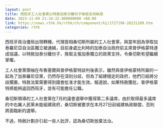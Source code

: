 ```yaml
---
layout: post
title: 西班牙工人社會黨以特赦加泰分離份子換取支持執政
date: 2023-11-09 21:34:22.000000000 +08:00
link: https://news.rthk.hk/rthk/ch/component/k2/1727198-20231109.htm
categories: rthk
---
```


西班牙政治僵局出現轉機，代理首相桑切斯所屬的工人社會黨，與當年因為爭取加泰羅尼亞自治區獨立被通緝，目前身處比利時的加泰自治政府前主席普伊格蒙特達成協議，以特赦加泰分離份子，換取主張加泰獨立的政黨支持，令桑切斯有望繼續掌權。

工人社會黨領袖在布魯塞爾與普伊格蒙特談判後表示，雖然與普伊格蒙特所屬的一起為了加泰羅尼亞黨，仍然存在深刻分歧，但為了組建穩定的政府，他們已經將分歧擱置，特赦法案需要得到國會批准才能生效。報道說，如果特赦獲批，普伊格蒙特將能夠返回西班牙，並有可能擔任公職。

桑切斯領導的工人社會黨在7月的議會選舉中獲得第二多議席，由於取得最多議席的中右翼人民黨未能組建政府，桑切斯被要求在本月27日前組建執政聯盟，否則將面臨新的選舉。

不過，特赦計劃亦引起一些人批評，認為桑切斯放棄法治。
